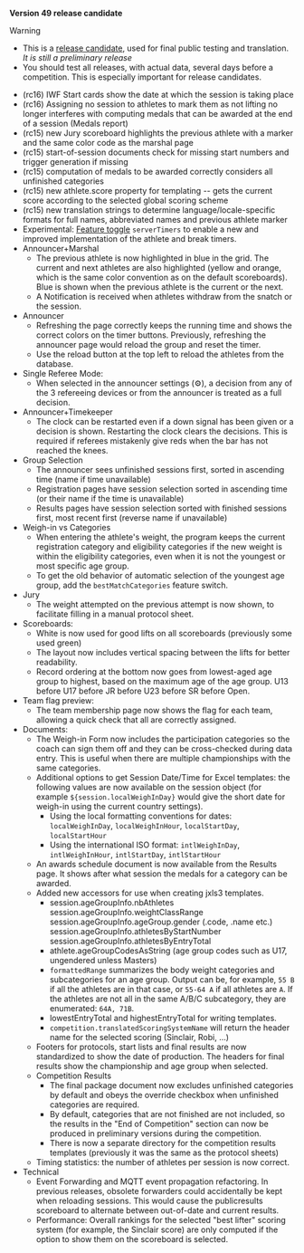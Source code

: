 **Version 49 release candidate**

> [!WARNING]
>
> - This is a [release candidate](https://en.wikipedia.org/wiki/Software_release_life_cycle#Release_candidate), used for final public testing and translation.  *It is still a preliminary release*
> - You should test all releases, with actual data, several days before a competition.  This is especially important for release candidates.

- (rc16) IWF Start cards show the date at which the session is taking place
- (rc16) Assigning no session to athletes to mark them as not lifting no longer interferes with computing medals that can be awarded at the end of a session (Medals report)
- (rc15) new Jury scoreboard highlights the previous athlete with a marker and the same color code as the marshal page
- (rc15) start-of-session documents check for missing start numbers and trigger generation if missing
- (rc15) computation of medals to be awarded correctly considers all unfinished categories
- (rc15) new athlete.score property for templating -- gets the current score according to the selected global scoring scheme
- (rc15) new translation strings to determine language/locale-specific formats for full names, abbreviated names and previous athlete marker
- Experimental: [Feature toggle](https://owlcms.github.io/owlcms4-prerelease/#/FeatureToggles) `serverTimers` to enable a new and improved implementation of the athlete and break timers.
- Announcer+Marshal
  - The previous athlete is now highlighted in blue in the grid.  The current and next athletes are also highlighted (yellow and orange, which is the same color convention as on the default scoreboards).  Blue is shown when the previous athlete is the current or the next.
  - A Notification is received when athletes withdraw from the snatch or the session.
- Announcer
  - Refreshing the page correctly keeps the running time and shows the correct colors on the timer buttons.  Previously, refreshing the announcer page would reload the group and reset the timer.  
  - Use the reload button at the top left to reload the athletes from the database.
- Single Referee Mode:
  - When selected in the announcer settings (⚙), a decision from any of the 3 refereeing devices or from the announcer is treated as a full decision.
- Announcer+Timekeeper
  - The clock can be restarted even if a down signal has been given or a decision is shown.  Restarting the clock clears the decisions. This is required if referees mistakenly give reds when the bar has not reached the knees.
- Group Selection
  - The announcer sees unfinished sessions first, sorted in ascending time (name if time unavailable)
  - Registration pages have session selection sorted in ascending time (or their name if the time is unavailable)
  - Results pages have session selection sorted with finished sessions first, most recent first (reverse name if unavailable)
- Weigh-in vs Categories
  - When entering the athlete's weight, the program keeps the current registration category and eligibility categories if the new weight is within the eligibility categories, even when it is not the youngest or most specific age group. 
  - To get the old behavior of automatic selection of the youngest age group, add the `bestMatchCategories` feature switch.
- Jury
  - The weight attempted on the previous attempt is now shown, to facilitate filling in a manual protocol sheet.
- Scoreboards:
  - White is now used for good lifts on all scoreboards (previously some used green)
  - The layout now includes vertical spacing between the lifts for better readability.
  - Record ordering at the bottom now goes from lowest-aged age group to highest, based on the maximum age of the age group. U13 before U17 before JR before U23 before SR before Open.
- Team flag preview: 
  - The team membership page now shows the flag for each team, allowing a quick check that all are correctly assigned.
- Documents:
  - The Weigh-in Form now includes the participation categories so the coach can sign them off and they can be cross-checked during data entry.  This is useful when there are multiple championships with the same categories.
  - Additional options to get Session Date/Time for Excel templates: the following values are now available on the session object (for example `${session.localWeighInDay}` would give the short date for weigh-in using the current country settings).
    - Using the local formatting conventions for dates: `localWeighInDay`, `localWeighInHour`, `localStartDay`, `localStartHour`
    - Using the international ISO format: `intlWeighInDay`, `intlWeighInHour`, `intlStartDay`, `intlStartHour`
  - An awards schedule document is now available from the Results page.  It shows after what session the medals for a category can be awarded.
  - Added new accessors for use when creating jxls3 templates. 
    - session.ageGroupInfo.nbAthletes
      session.ageGroupInfo.weightClassRange
      session.ageGroupInfo.ageGroup.gender  (.code, .name etc.)
      session.ageGroupInfo.athletesByStartNumber
      session.ageGroupInfo.athletesByEntryTotal
    - athlete.ageGroupCodesAsString  (age group codes such as U17, ungendered unless Masters)
    - `formattedRange` summarizes the body weight categories and subcategories for an age group.  Output can be, for example, `55 B` if all the athletes are in that case, or `55-64 A` if all athletes are `A`.  If the athletes are not all in the same A/B/C subcategory, they are enumerated: `64A, 71B`.
    - lowestEntryTotal and highestEntryTotal for writing templates. 
    - `competition.translatedScoringSystemName` will return the header name for the selected scoring (Sinclair, Robi, ...)
  - Footers for protocols, start lists and final results are now standardized to show the date of production.  The headers for final results show the championship and age group when selected.
  - Competition Results
    - The final package document now excludes unfinished categories by default and obeys the override checkbox when unfinished categories are required.
    - By default, categories that are not finished are not included, so the results in the "End of Competition" section can now be produced in preliminary versions during the competition.
    - There is now a separate directory for the competition results templates (previously it was the same as the protocol sheets)
  - Timing statistics: the number of athletes per session is now correct.
- Technical
  - Event Forwarding and MQTT event propagation refactoring. In previous releases, obsolete forwarders could accidentally be kept when reloading sessions.  This would cause the publicresults scoreboard to alternate between out-of-date and current results.
  - Performance: Overall rankings for the selected "best lifter" scoring system (for example, the Sinclair score) are only computed if the option to show them on the scoreboard is selected.

